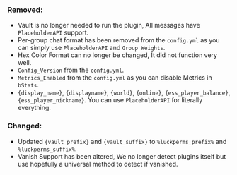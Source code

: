 ### Removed:
- Vault is no longer needed to run the plugin, All messages have `PlaceholderAPI` support.
- Per-group chat format has been removed from the `config.yml` as you can simply use `PlaceholderAPI` and `Group Weights`.
- Hex Color Format can no longer be changed, It did not function very well.
- `Config_Version` from the `config.yml`.
- `Metrics_Enabled` from the `config.yml` as you can disable Metrics in `bStats`.
- `{display_name}`, `{displayname}`, `{world}`, `{online}`, `{ess_player_balance}`, `{ess_player_nickname}`. You can use `PlaceholderAPI` for literally everything.

### Changed:
- Updated `{vault_prefix}` and `{vault_suffix}` to `%luckperms_prefix%` and `%luckperms_suffix%`.
- Vanish Support has been altered, We no longer detect plugins itself but use hopefully a universal method to detect if vanished.